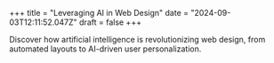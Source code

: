 +++
title = "Leveraging AI in Web Design"
date = "2024-09-03T12:11:52.047Z"
draft = false
+++

  Discover how artificial intelligence is revolutionizing web design, from automated layouts to AI-driven user personalization.
        